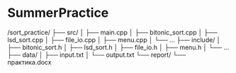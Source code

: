 # SummerPractice

/sort_practice/
├── src/
│   ├── main.cpp
│   ├── bitonic_sort.cpp
│   ├── lsd_sort.cpp
│   ├── file_io.cpp
│   ├── menu.cpp
│   └── ...
├── include/
│   ├── bitonic_sort.h
│   ├── lsd_sort.h
│   ├── file_io.h
│   ├── menu.h
│   └── ...
├── data/
│   ├── input.txt
│   └── output.txt
└── report/
    └── практика.docx